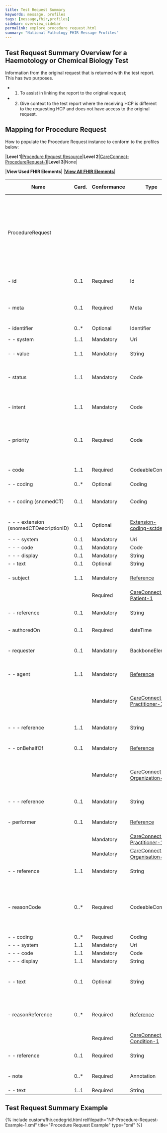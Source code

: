 ```yaml
---
title: Test Request Summary
keywords: message, profiles
tags: [message,fhir,profiles]
sidebar: overview_sidebar
permalink: explore_procedure_request.html
summary: "National Pathology FHIR Message Profiles"
---
```


## Test Request Summary Overview for a Haemotology or Chemical Biology Test ##

Information from the original request that is returned with the test report.
This has two purposes. 
- 1) To assist in linking the report to the original request; 
- 2) Give context to the test report where the receiving HCP is different to the requesting HCP and does not have access to the original request.

## Mapping for Procedure Request ##

How to populate the Procedure Request instance to conform to the profiles below:

|**Level 1**|[Procedure Request Resource](http://hl7.org/fhir/stu3/procedurerequest.html)|**Level 2**|[CareConnect-ProcedureRequest-1](https://fhir.hl7.org.uk/STU3/StructureDefinition/CareConnect-ProcedureRequest-1)|**Level 3**|None|

|**View Used FHIR Elements**|    |**[View All FHIR Elements](explore_procedure_request_all.html)**|

|  **Name** | **Card.** | **Conformance** | **Type** | **Description, Constraints and mapping for National Pathology Implementation** |
| --- | --- | --- | --- | --- |
|  ProcedureRequest | ​ |  |  | **A request for a procedure or diagnostic to be performed<br/>Constraint (dom-2): If the resource is contained in another resource, it SHALL NOT contain nested Resources<br/>Constraint (dom-1): If the resource is contained in another resource, it SHALL NOT contain any narrative<br/>Constraint (dom-4): If a resource is contained in another resource, it SHALL NOT have a meta.versionId or a meta.lastUpdated<br/>Constraint (dom-3): If the resource is contained in another resource, it SHALL be referred to from elsewhere in the resource** |
|  - id | 0..1 | Required | Id | Logical id of this artifact<br/><font color="red">MUST contain a unique identifier to identify the instance of a procedureRequest</font> |
|  - meta | 0..1 | Required | Meta | Metadata about the resource<br/><font color="red">The value attribute of the profile element MUST contain the value 'https://fhir.nhs.uk/STU3/StructureDefinition/CareConnect-ProcedureRequest-1'</font> |
|  - identifier | 0..* | Optional | Identifier | Identifiers assigned to this order |
|  - - system | 1..1 | Mandatory | Uri | The namespace for the identifier value<br/><font color="red">MUST contain a local identifier naming system</font> |
|  - - value | 1..1 | Mandatory | String | The value that is unique<br/><font color="red">MUST contain a unique identifier</font> |
|  - status | 1..1 | Mandatory | Code | draft : active : suspended : completed : entered-in-error : cancelled<br/>Binding (required): The status of a procedure or diagnostic order. [RequestStatus](http://hl7.org/fhir/stu3/valueset-request-status.html)<br/><font color="red">MUST contain the value 'active'.</font> |
|  - intent | 1..1 | Mandatory | Code | proposal : plan : order +<br/>Binding (required): The kind of procedure or diagnostic request [RequestIntent](http://hl7.org/fhir/stu3/valueset-request-intent.html)<br/><font color="red">MUST contain the value 'order'.</font> |
|  - priority | 0..1 | Required | Code | routine \| urgent \| asap \| stat <br/> Binding (required): Identifies the level of importance to be assigned to actioning the request [http://hl7.org/fhir/stu3/valueset-request-priority.html]( http://hl7.org/fhir/stu3/valueset-request-priority.html ) <font color="red">The urgency of the test request</font>
|  - code | 1..1 | Required | CodeableConcept | What is being requested/ordered<br/>Binding (example): Codes identifying names of simple observations. <font color="Red">The tests requested by the requesting HCP.</font>|
|  - - coding | 0..* | Optional | Coding | Code defined by a terminology system |
|  - - coding (snomedCT) | 0..1 | Mandatory | Coding | Code defined by a terminology system<br/>Binding (extensible): A code from the SNOMED Clinical Terminology UK coding system describing a type of observation [CareConnect-ObservationType-1](https://fhir.hl7.org.uk/STU3/ValueSet/CareConnect-ObservationType-1) |
|  - - - extension (snomedCTDescriptionID) | 0..1 | Optional | [Extension-coding-sctdescid](https://fhir.hl7.org.uk/STU3/StructureDefinition/Extension-coding-sctdescid "Extension-coding-sctdescid") | The SNOMED CT Description ID for the display.<br/>Constraint (ext-1): Must have either extensions or value[x], not both<br/> |
|  - - - system | 0..1 | Mandatory | Uri | Identity of the terminology system |
|  - - - code | 0..1 | Mandatory | Code | Symbol in syntax defined by the system |
|  - - - display | 0..1 | Mandatory | String | Representation defined by the system |
|  - - text | 0..1 | Optional | String | Plain text representation of the concept |
|  - subject | 1..1 | Mandatory | [Reference](http://hl7.org/fhir/stu3/references.html "Reference") | Individual the service is ordered for<br/>Constraint (ref-1): SHALL have a contained resource if a local reference is provided |
|   |  | Required | [CareConnect-Patient-1](https://fhir.hl7.org.uk/STU3/StructureDefinition/CareConnect-Patient-1 "CareConnect-Patient-1") | <font color="red">This MUST be to the Organization resource profiled as CareConnect-Patient-1</font> |
|  - - reference | 0..1 | Mandatory | String | Literal reference, Relative, internal or absolute URL <font color="red">a reference to the Patient resource instance in the message in the format of a UUID prefixed with 'urn:uuid:'.</font> |
|  - authoredOn |0..1|  Required | dateTime | Date request signed <br/><font color="red">The date and time of the test request</font>
|  - requester | 0..1 | Mandatory | BackboneElement | Who/what is requesting procedure or diagnostic<font color="red">Reference to the resource for the Practitioner and/or Organization that requested the DiagnosticReport. At least one  MUST be populated.</font> |
|  - - agent | 1..1 | Mandatory | [Reference](http://hl7.org/fhir/stu3/references.html "Reference") | Individual making the request<br/>Constraint (ref-1): SHALL have a contained resource if a local reference is provided |
|   |  | Mandatory | [CareConnect-Practitioner-1](https://fhir.hl7.org.uk/STU3/StructureDefinition/CareConnect-Practitioner-1 "CareConnect-Practitioner-1") | <font color='red'>The value attribute of the profile element MUST contain the value 'https://fhir.nhs.uk/STU3/StructureDefinition/CareConnect-Practitioner-1'</font><br/><font color="Red">Requesting HCP</font> |
|  - - - reference | 1..1 | Mandatory | String | Literal reference, Relative, internal or absolute URL <font color="red">a reference to the location resource instance in the message in the format of a UUID prefixed with 'urn:uuid:'.</font>|
|  - - onBehalfOf | 0..1 | Mandatory | [Reference](http://hl7.org/fhir/stu3/references.html "Reference") | Organization agent is acting for<br/>Constraint (ref-1): SHALL have a contained resource if a local reference is provided |
|   |  | Mandatory | [CareConnect-Organization-1](https://fhir.hl7.org.uk/STU3/StructureDefinition/CareConnect-Organization-1 "CareConnect-Organization-1") | <font color='red'>The value attribute of the profile element MUST contain the value 'https://fhir.nhs.uk/STU3/StructureDefinition/CareConnect-Organization-1'</font><br/><font color="Red">Requesting Organisation</font> |
|  - - - reference | 0..1 | Mandatory | String | Literal reference, Relative, internal or absolute URL<br/><font color="red">a reference to the location resource instance in the message in the format of a UUID prefixed with 'urn:uuid:'.</font> |
|  - performer | 0..1 | Mandatory | [Reference](http://hl7.org/fhir/stu3/references.html "Reference") | Requested perfomer<br/>Constraint (ref-1): SHALL have a contained resource if a local reference is provided |
|   |  | Mandatory | [CareConnect-Practitioner-1](https://fhir.hl7.org.uk/STU3/StructureDefinition/CareConnect-Practitioner-1 "CareConnect-Practitioner-1") | <font color="red">This MUST be to the Organization resource profiled as CareConnect-Practitioner-1</font> |
|   |  | Mandatory | [CareConnect-Organisation-1](https://fhir.hl7.org.uk/STU3/StructureDefinition/CareConnect-Organisation-1 "CareConnect-Organisation-1") | <font color="red">This MUST be to the Organization resource profiled as CareConnect-Organisation-1</font> |
|  - - reference | 1..1 | Mandatory | String | Literal reference, Relative, internal or absolute URL <font color="red">a reference to the Patient resource instance in the message in the format of a UUID prefixed with 'urn:uuid:'.</font> |
|  - reasonCode | 0..* | Required | CodeableConcept | Explanation/Justification for test<br/>Binding (example): Diagnosis or problem codes justifying the reason for requesting the procedure or diagnostic investigation. [Procedure Reason Codes](http://hl7.org/fhir/stu3/valueset-procedure-reason.html)<br/><font color="red">A structured and coded explanation from the requesting HCP containing an explanation on why the test has been requested and any contextual information they considered relevant. Use FHIR default value set</font><br/> |
|  - - coding | 0..* | Required | Coding | Code defined by a terminology system |
|  - - - system | 1..1 | Mandatory | Uri | Identity of the terminology system |
|  - - - code | 1..1 | Mandatory | Code | Symbol in syntax defined by the system |
|  - - - display | 1..1 | Mandatory | String | Representation defined by the system |
|  - - text | 0..1 | Optional | String | Plain text representation of the concept<br/><font color="red">A human readable explanation from the requesting HCP containing an explanation on why the test has been requested and any contextual information they considered relevant.</font> |
|  - reasonReference | 0..* | Required | [Reference](http://hl7.org/fhir/stu3/references.html "Reference") | Explanation/Justification for test<br/>Constraint (ref-1): SHALL have a contained resource if a local reference is provided. <font color="Red">The clinical code of conditions the patient has that are supplied by the requesting HCP due to their relevance to the test request.</font> |
|   |  | Required | [CareConnect-Condition-1](https://fhir.hl7.org.uk/STU3/StructureDefinition/CareConnect-Condition-1 "CareConnect-Condition-1") | <font color="red">This MUST be to the Organization resource profiled as CareConnect-Condition-1</font> |
|  - - reference | 0..1 | Required | String | Literal reference, Relative, internal or absolute URL <font color="red">a reference to the Patient resource instance in the message in the format of a UUID prefixed with 'urn:uuid:'.</font> |
|- note	|0..*|	Required	|Annotation	|Comments <font color="red">Notes relating to the test request, as provided by the requester. May be used to provide further clinical context and/or the reason for requesting the tests.</font> |
|- - text|	1..1	|Required|	String	|The annotation - text content <font color="red">E.G. Patient always feels tired</font>|

## Test Request Summary Example ##

{% include custom/fhir.codegrid.html
relfilepath="NP-Procedure-Request-Example-1.xml"
title="Procedure Request Example"
type="xml" %}